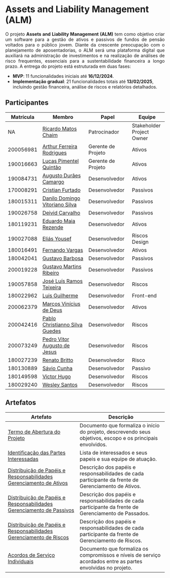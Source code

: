 # Assets and Liability Management (ALM)

<p align="justify">
    O projeto <strong>Assets and Liability Management (ALM)</strong> tem como objetivo criar um software para a gestão de ativos e passivos de fundos de pensão voltados para o público jovem. Diante da crescente preocupação com o planejamento de aposentadorias, o ALM será uma plataforma digital que auxiliará na administração de investimentos e na realização de análises de risco frequentes, essenciais para a sustentabilidade financeira a longo prazo. 
    A entrega do projeto está estruturada em duas fases: 
    <ul>
        <li><strong>MVP</strong>: 11 funcionalidades iniciais até <strong>16/12/2024</strong>.</li>
        <li><strong>Implementação gradual</strong>: 21 funcionalidades totais até <strong>13/02/2025</strong>, incluindo gestão financeira, análise de riscos e relatórios detalhados.</li>
    </ul>
</p>


## Participantes

| Matrícula | Membro                                 | Papel              | Equipe                         |
| --------- | -------------------------------------- | ------------------ | ------------------------------ |
| NA        | [Ricardo Matos Chaim][rmc]             | Patrocinador       | Stakeholder <br> Project Owner |
| 200056981 | [Arthur Ferreira Rodrigues][afr]       | Gerente de Projeto | Ativos                         |
| 190016663 | [Lucas Pimentel Quintão][lpq]          | Gerente de Projeto | Ativos                         |
| 190084731 | [Augusto Durães Camargo][adc]          | Desenvolvedor      | Ativos                         |
| 170008291 | [Cristian Furtado][cf]                 | Desenvolvedor      | Passivos                       |
| 180015311 | [Danilo Domingo Vitoriano Silva][ddvs] | Desenvolvedor      | Passivos                       |
| 190026758 | [Deivid Carvalho][dc]                  | Desenvolvedor      | Passivos                       |
| 180119231 | [Eduardo Maia Rezende][emr]            | Desenvolvedor      | Ativos                         |
| 190027088 | [Eliás Yousef][ey]                     | Desenvolvedor      | Riscos <br> Design             |
| 180016491 | [Fernando Vargas][fv]                  | Desenvolvedor      | Ativos                         |
| 180042041 | [Gustavo Barbosa][gb]                  | Desenvolvedor      | Passivos                       |
| 200019228 | [Gustavo Martins Ribeiro][gmr]         | Desenvolvedor      | Passivos                       |
| 190057858 | [José Luís Ramos Teixeira][jlrt]       | Desenvolvedor      | Riscos                         |
| 180022962 | [Luis Guilherme][lg]                   | Desenvolvedor      | Front-end                      |
| 200062379 | [Marcos Vinícius de Deus][mvd]         | Desenvolvedor      | Ativos                         |
| 200042416 | [Pablo Christianno Silva Guedes][pcsg] | Desenvolvedor      | Riscos                         |
| 200073249 | [Pedro Vitor Augusto de Jesus][pvaj]   | Desenvolvedor      | Riscos                         |
| 180027239 | [Renato Britto][rb]                    | Desenvolvedor      | Risco                          |
| 180130889 | [Sávio Cunha][sc]                      | Desenvolvedor      | Passivo                        |
| 180149598 | [Victor Hugo][vh]                      | Desenvolvedor      | Riscos                         |
| 180029240 | [Wesley Santos][ws]                    | Desenvolvedor      | Riscos                         |
  
## Artefatos

| Artefato                                                                                                           | Descrição                                                                                                    |
| ------------------------------------------------------------------------------------------------------------------ | ------------------------------------------------------------------------------------------------------------ |
| [Termo de Abertura do Projeto](./docs/artefatos/tap.md)                                                            | Documento que formaliza o início do projeto, descrevendo seus objetivos, escopo e os principais envolvidos.  |
| [Identificação das Partes Interessadas](#participantes)                                                            | Lista de interessados e seus papeis e sua equipe de atuação.                                                 |
| [Distribuição de Papéis e Responsabilidades Gerenciamento de Ativos](./docs/artefatos/acordo-equipe_ativos.md)     | Descrição dos papéis e responsabilidades de cada participante da frente de Gerenciamento de Ativos.          |
| [Distribuição de Papéis e Responsabilidades Gerenciamento de Passivos](./docs/artefatos/acordo-equipe_passivos.md) | Descrição dos papéis e responsabilidades de cada participante da frente de Gerenciamento de Passados.        |
| [Distribuição de Papéis e Responsabilidades Gerenciamento de Riscos](./docs/artefatos/acordo-equipe_riscos.md)     | Descrição dos papéis e responsabilidades de cada participante da frente de Gerenciamento de Riscos.          |
| [Acordos de Serviço Individuais](./docs/acordo-servico-individual/acordos-servico.md)                              | Documento que formaliza os compromissos e níveis de serviço acordados entre as partes envolvidas no projeto. |

[rmc]: http://lattes.cnpq.br/0716559775355685  
[afr]: https://github.com/ArthurFerreiraRodrigues
[lpq]: https://github.com/LucasPimentel123
[adc]: https://github.com/augustocrmg
[cf]: https://github.com/csafurtado
[ddvs]: https://github.com/danilow200
[dc]: https://github.com/deivid-a1
[emr]: https://github.com/eduardomr
[ey]: https://github.com/eliasyousef00
[fv]: https://github.com/SFernandoS
[gb]: https://github.com/brbsg
[gmr]: https://github.com/gustavomartins-github
[jlrt]: https://github.com/joseluis-rt
[lg]: https://github.com/luisgaboardi
[mvd]: https://github.com/Marcos574
[pcsg]: https://github.com/PabloChristianno
[pvaj]: https://github.com/Peedrooo
[rb]: https://github.com/RenatoBrittoAraujo
[sc]: https://github.com/savioc2
[vh]: https://github.com/8ifq3
[ws]: https://github.com/wesleysantos00